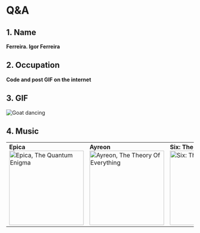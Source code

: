 # Q&A

## 1. Name

**Ferreira. Igor Ferreira**

## 2. Occupation

**Code and post GIF on the internet**

## 3. GIF

![Goat dancing](https://media.tenor.com/images/d61438e3ef8d0a776e08c1be33e0ec8a/tenor.gif)

## 4. Music

<table style="border-collapse: collapse;">
    <tr style="border: none!important;">
        <td style="border: none!important;">
        <b>Epica</b></br>
        <a href="https://music.apple.com/es/playlist/epica-essentials/pl.9d148df6086f411488d2e6d9c1d5d9f9?l=en">
            <img alt="Epica, The Quantum Enigma" src="https://i0.wp.com/www.ghostcultmag.com/wp-content/uploads/2014/07/Epica-The-Quantum-Enigma.jpg" width="200px" height="200px"/>
        </a>
        </td>
        <td style="border: none!important;">
        <b>Ayreon</b></br>
        <a href="https://music.apple.com/es/album/the-theory-of-everything/1610320425?l=en">
            <img alt="Ayreon, The Theory Of Everything" src="https://www.angrymetalguy.com/wp-content/uploads/2013/11/Ayreon-The-Theory-of-Everything.jpg" width="200px" height="200px"/>
        </a>
        </td>
        <td style="border: none!important;">
        <b>Six: The Musical</b></br>
        <a href="https://music.apple.com/es/album/six-the-musical-studio-cast-recording/1465183308?l=en">
            <img alt="Six: The Musical" src="https://cdn.hmv.com/r/w-1280/hmv/files/4c/4c07131a-aa16-459a-87ef-e9830bf246a0.jpg" width="200px" height="200px"/>
        </a>
        </td>
    </tr>
</table>